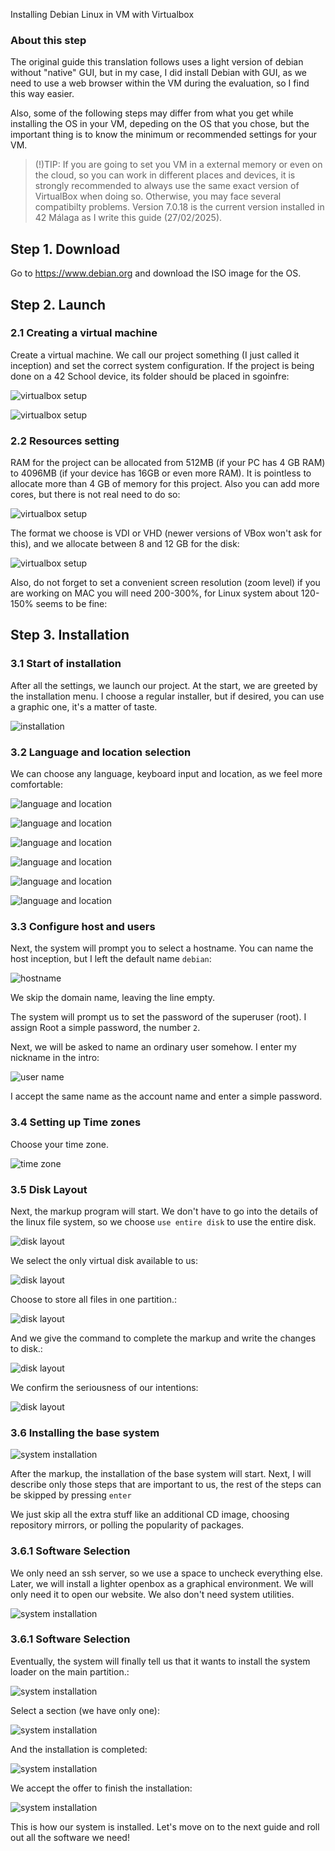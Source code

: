 Installing Debian Linux in VM with Virtualbox 

### About this step

The original guide this translation follows uses a light version of debian without "native" GUI, but in my case, I did install Debian with GUI, as we need to use a web browser within the VM during the evaluation, so I find this way easier. 

Also, some of the following steps may differ from what you get while installing the OS in your VM, depeding on the OS that you chose, but the important thing is to know the minimum or recommended settings for your VM.

> (!)TIP: If you are going to set you VM in a external memory or even on the cloud, so you can work in different places and devices, it is strongly recommended to always use the same exact version of VirtualBox when doing so. Otherwise, you may face several compatibilty problems. Version 7.0.18 is the current version installed in 42 Málaga as I write this guide (27/02/2025).

## Step 1. Download

Go to https://www.debian.org and download the ISO image for the OS.

## Step 2. Launch

### 2.1 Creating a virtual machine

Create a virtual machine. We call our project something (I just called it inception) and set the correct system configuration. If the project is being done on a 42 School device, its folder should be placed in sgoinfre:

![virtualbox setup](media/install_debian/install_step_1.png )

![virtualbox setup](media/install_debian/install_step_1-1.png )

### 2.2 Resources setting

RAM for the project can be allocated from 512MB (if your PC has 4 GB RAM) to 4096MB (if your device has 16GB or even more RAM). It is pointless to allocate more than 4 GB of memory for this project. Also you can add more cores, but there is not real need to do so:

![virtualbox setup](media/install_debian/install_step_2.png )

The format we choose is VDI or VHD (newer versions of VBox won't ask for this), and we allocate between 8 and 12 GB for the disk:

![virtualbox setup](media/install_debian/install_step_3.png)

Also, do not forget to set a convenient screen resolution (zoom level) if you are working on MAC you will need 200-300%, for Linux system about 120-150% seems to be fine:

## Step 3. Installation

### 3.1 Start of installation

After all the settings, we launch our project. At the start, we are greeted by the installation menu. I choose a regular installer, but if desired, you can use a graphic one, it's a matter of taste.

![installation](media/install_debian/install_step_7.png)

### 3.2 Language and location selection

We can choose any language, keyboard input and location, as we feel more comfortable:

![language and location](media/install_debian/install_step_8.png)

![language and location](media/install_debian/install_step_9.png)

![language and location](media/install_debian/install_step_10.png)

![language and location](media/install_debian/install_step_11.png)

![language and location](media/install_debian/install_step_12.png)

![language and location](media/install_debian/install_step_13.png)

### 3.3 Configure host and users

Next, the system will prompt you to select a hostname. You can name the host inception, but I left the default name ``debian``:

![hostname](media/install_debian/install_step_14.png)

We skip the domain name, leaving the line empty.

The system will prompt us to set the password of the superuser (root). I assign Root a simple password, the number `2`.

Next, we will be asked to name an ordinary user somehow. I enter my nickname in the intro:

![user name](media/install_debian/install_step_15.png)

I accept the same name as the account name and enter a simple password.

### 3.4 Setting up Time zones

Choose your time zone.

![time zone](media/install_debian/install_step_16.png)

### 3.5 Disk Layout

Next, the markup program will start. We don't have to go into the details of the linux file system, so we choose ``use entire disk`` to use the entire disk.

![disk layout](media/install_debian/install_step_17.png)

We select the only virtual disk available to us:

![disk layout](media/install_debian/install_step_18.png)

Choose to store all files in one partition.:

![disk layout](media/install_debian/install_step_19.png)

And we give the command to complete the markup and write the changes to disk.:

![disk layout](media/install_debian/install_step_20.png)

We confirm the seriousness of our intentions:

![disk layout](media/install_debian/install_step_21.png)

### 3.6 Installing the base system

![system installation](media/install_debian/install_step_22.png)

After the markup, the installation of the base system will start. Next, I will describe only those steps that are important to us, the rest of the steps can be skipped by pressing `enter`

We just skip all the extra stuff like an additional CD image, choosing repository mirrors, or polling the popularity of packages.

### 3.6.1 Software Selection

We only need an ssh server, so we use a space to uncheck everything else. Later, we will install a lighter openbox as a graphical environment. We will only need it to open our website. We also don't need system utilities.

![system installation](media/install_debian/install_step_23.png)

### 3.6.1 Software Selection

Eventually, the system will finally tell us that it wants to install the system loader on the main partition.:

![system installation](media/install_debian/install_step_24.png)

Select a section (we have only one):

![system installation](media/install_debian/install_step_25.png)

And the installation is completed:

![system installation](media/install_debian/install_step_26.png)

We accept the offer to finish the installation:

![system installation](media/install_debian/install_step_27.png)

This is how our system is installed. Let's move on to the next guide and roll out all the software we need!